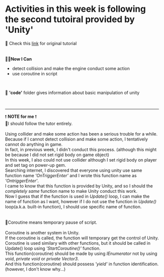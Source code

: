 # Activities in this week is following the second tutoiral provided by 'Unity'
🙌 Check this [link](https://learn.unity.com/project/unit-4-gameplay-mechanics?uv=2018.4&courseId=5cf96c41edbc2a2ca6e8810f) for original tutorial   
<br>
<br>
🙋‍♀️**Now I Can**<br>
- detect collision and make the engine conduct some action<br>
- use coroutine in script<br>
<br>

📂 **'code'** folder gives information about basic manipulation of unity<br>

<br>


- - -

❗ **NOTE for me** ❗<br>
🔅I should follow the tutor entirely.<br>
<br>
Using collider and make some action has been a serious trouble for a while.<br>
Because if I cannot detect collision and make some action, I tentatively cannot do anything in game.<br>
In fact, in previous week, I didn't conduct this process. (although this might be because I did not set rigid body on game object)<br>
In this week, I also could not use collider although I set rigid body on player and set tag on power-up gem.<br>
Searching internet, I discovered that everyone using unity use same function name _'OnTriggerEnter'_ and I wrote this function name as _'OntriggerEnter'_.<br>
I came to know that this function is provided by Unity, and so I should the _completely same_ function name to make Unity conduct this work.<br>
Now I guess that if the function is used in _Update()_ loop, I can make the name of function as I want, however if I do not use the function in _Update()_ loop(a.k.a. built-in function), I should use specific name of function.<br>
<br>
<br>
🔅Coroutine means temporary pause of script.<br>
<br>
Coroutine is another system in Unity.<br>
If the coroutine is called, the function will temporary get the control of Unity.<br>
Coroutine is used similary with other functions, but it should be called in Update() loop using _'StartCoroutine()'_ function.<br>
This function(coroutine) should be made by using _IEnumerator_ not by using _void_, _private void_ or _private Vector3_.<br>
And this function(coroutine) should possess _'yield'_ in function identification. (however, I don't know why...)
